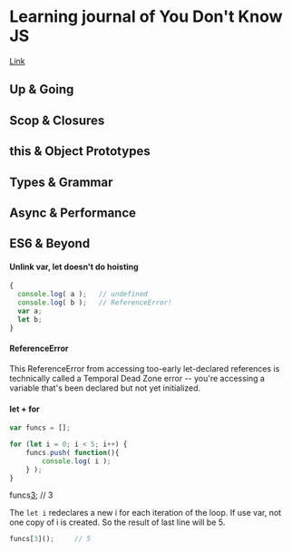 # Learning journal of You Don't Know JS
[Link](https://github.com/getify/You-Dont-Know-JS)

## Up & Going

## Scop & Closures

## this & Object Prototypes

## Types & Grammar

## Async & Performance

## ES6 & Beyond
#### Unlink var, let doesn't do hoisting
```javascript
{
  console.log( a );   // undefined
  console.log( b );   // ReferenceError!
  var a;
  let b;
}
```
#### ReferenceError
This ReferenceError from accessing too-early let-declared references is technically called a Temporal Dead Zone error -- you're accessing a variable that's been declared but not yet initialized.

#### let + for
```javascript
var funcs = [];

for (let i = 0; i < 5; i++) {
    funcs.push( function(){
        console.log( i );
    } );
}
```
funcs[3]();     // 3

The `let i` redeclares a new i for each iteration of the loop. If use var, not one copy of i is created. So the result of last line will be 5.
```javascript
funcs[3]();     // 5
```
